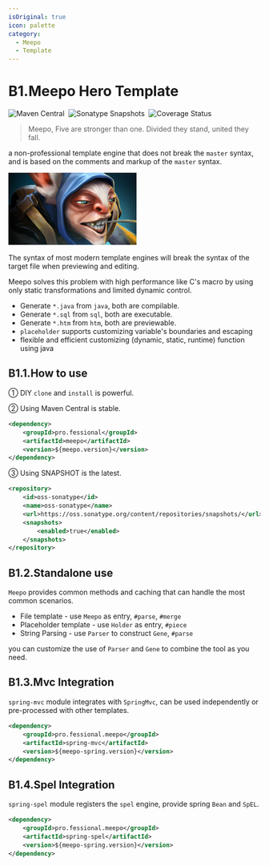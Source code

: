 ```yaml
---
isOriginal: true
icon: palette
category:
  - Meepo
  - Template
---
```


# B1.Meepo Hero Template

![Maven Central](https://img.shields.io/maven-central/v/pro.fessional/meepo?color=00DD00)&nbsp;
![Sonatype Snapshots](https://img.shields.io/nexus/s/pro.fessional/meepo?server=https%3A%2F%2Foss.sonatype.org)&nbsp;
![Coverage Status](https://coveralls.io/repos/github/trydofor/professional-meepo/badge.svg)&nbsp;

> Meepo, Five are stronger than one. Divided they stand, united they fall.

a non-professional template engine that does not break the `master` syntax,
and is based on the comments and markup of the `master` syntax.

![meepo](/meepo_icon.png)

The syntax of most modern template engines will break the syntax
of the target file when previewing and editing.

Meepo solves this problem with high performance like C's macro by
using only static transformations and limited dynamic control.

* Generate `*.java` from `java`, both are compilable.
* Generate `*.sql` from `sql`, both are executable.
* Generate `*.htm` from `htm`, both are previewable.
* `placeholder` supports customizing variable's boundaries and escaping
* flexible and efficient customizing (dynamic, static, runtime) function using java

## B1.1.How to use

① DIY `clone` and `install` is powerful.

② Using Maven Central is stable.

```xml
<dependency>
    <groupId>pro.fessional</groupId>
    <artifactId>meepo</artifactId>
    <version>${meepo.version}</version>
</dependency>
```

③ Using SNAPSHOT is the latest.

```xml
<repository>
    <id>oss-sonatype</id>
    <name>oss-sonatype</name>
    <url>https://oss.sonatype.org/content/repositories/snapshots/</url>
    <snapshots>
        <enabled>true</enabled>
    </snapshots>
</repository>
```

## B1.2.Standalone use

`Meepo` provides common methods and caching that can handle the most common scenarios.

* File template - use `Meepo` as entry, `#parse`, `#merge`
* Placeholder template - use `Holder` as entry, `#piece`
* String Parsing - use `Parser` to construct `Gene`, `#parse`

you can customize the use of `Parser` and `Gene` to combine the tool as you need.

## B1.3.Mvc Integration

`spring-mvc` module integrates with `SpringMvc`,
can be used independently or pre-processed with other templates.

```xml
<dependency>
    <groupId>pro.fessional.meepo</groupId>
    <artifactId>spring-mvc</artifactId>
    <version>${meepo-spring.version}</version>
</dependency>
```

## B1.4.Spel Integration

`spring-spel` module registers the `spel` engine, provide spring `Bean` and `SpEL`.

```xml
<dependency>
    <groupId>pro.fessional.meepo</groupId>
    <artifactId>spring-spel</artifactId>
    <version>${meepo-spring.version}</version>
</dependency>
```
